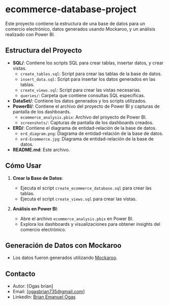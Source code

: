 # ecommerce-database-project
Este proyecto contiene la estructura de una base de datos para un comercio electrónico, datos generados usando Mockaroo, y un análisis realizado con Power BI.

## Estructura del Proyecto

- **SQL/**: Contiene los scripts SQL para crear tablas, insertar datos, y crear vistas.
  - `create_tables.sql`: Script para crear las tablas de la base de datos.
  - `insert_data.sql`: Script para insertar los datos generados en las tablas.
  - `create_views.sql`: Script para crear las vistas necesarias.
  - `queries/`: Carpeta que contiene consultas SQL específicas.
- **DataSet/**: Contiene los datos generados y los scripts utilizados.
- **PowerBI/**: Contiene el archivo del proyecto de Power BI y capturas de pantalla de los dashboards.
  - `ecommerce_analysis.pbix`: Archivo del proyecto de Power BI.
  - `screenshots/`: Capturas de pantalla de los dashboards creados.
- **ERD/**: Contiene el diagrama de entidad-relación de la base de datos.
  - `erd_diagram.png`: Diagrama de entidad-relación de la base de datos.
  - `erd-Ecommerce.jpg`: Diagrama de entidad-relación de la base de datos.
- **README.md**: Este archivo.

## Cómo Usar

1. **Crear la Base de Datos**:
   - Ejecuta el script `create_ecommerce_database.sql` para crear las tablas.
   - Ejecuta el script `create_views.sql` para crear las vistas.

2. **Análisis en Power BI**:
   - Abre el archivo `ecommerce_analysis.pbix` en Power BI.
   - Explora los dashboards y visualizaciones para obtener insights del comercio electrónico.

## Generación de Datos con Mockaroo

- Los datos fueron generados utilizando [Mockaroo](https://mockaroo.com/).

## Contacto

- Autor: [Ogas brian]
- Email: [ogasbrian735@gmail.com]
- LinkedIn: [Brian Emanuel Ogas](www.linkedin.com/in/brian-emanuel-ogas)

